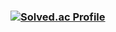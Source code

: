 ### [![Solved.ac Profile](http://mazassumnida.wtf/api/v2/generate_badge?boj=sjason2680)](https://solved.ac/sjason2680/)

<!--
**JasonShin10/JasonShin10** is a ✨ _special_ ✨ repository because its `README.md` (this file) appears on your GitHub profile.

Here are some ideas to get you started:

- 🔭 I’m currently working on ...
- 🌱 I’m currently learning ...
- 👯 I’m looking to collaborate on ...
- 🤔 I’m looking for help with ...
- 💬 Ask me about ...
- 📫 How to reach me: ...
- 😄 Pronouns: ...
- ⚡ Fun fact: ...
-->
